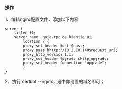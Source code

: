 



#### 操作

1、编辑nginx配置文件，添加以下内容

```
server {
    listen 80;
    server_name  gaia-rpc.qa.bianjie.ai;
        location / {
        proxy_set_header Host $host;
        proxy_pass hhttp://10.2.10.140$request_uri;
        proxy_http_version 1.1;
        proxy_set_header Upgrade $http_upgrade;
        proxy_set_header Connection "upgrade";
        }
}
```

2、执行 certbot --nginx，选中你设置的域名即可；